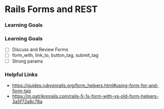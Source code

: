 # Rails Forms and REST

### Learning Goals

### Learning Goals

* [ ] Discuss and Review Forms
* [ ] form\_with, link\_to, button\_tag, submit\_tag
* [ ] Strong params

### Helpful Links

* <https://guides.rubyonrails.org/form_helpers.html#using-form-for-and-form-tag>
* <https://m.patrikonrails.com/rails-5-1s-form-with-vs-old-form-helpers-3a5f72a8c78a>

